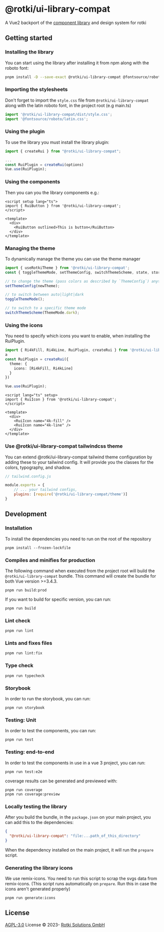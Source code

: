 # @rotki/ui-library-compat

A Vue2 backport of the [component library](https://github.com/rotki/ui-library) and design system for rotki

## Getting started

### Installing the library

You can start using the library after installing it from npm along with the roboto font: 

```bash
pnpm install -D --save-exact @rotki/ui-library-compat @fontsource/roboto
```

### Importing the stylesheets

Don't forget to import the `style.css` file from `@rotki/ui-library-compat` along with the latin roboto font,
in the project root (e.g main.ts)

```typescript
import '@rotki/ui-library-compat/dist/style.css';
import '@fontsource/roboto/latin.css';
```

### Using the plugin

To use the library you must install the library plugin:

```typescript
import { createRui } from "@rotki/ui-library-compat";

...
const RuiPlugin = createRui(options)
Vue.use(RuiPlugin);
```

### Using the components

Then you can you the library components e.g.:

```vue
<script setup lang="ts">
import { RuiButton } from '@rotki/ui-library-compat';
</script>

<template>
  <div>
    <RuiButton outlined>This is button</RuiButton>
  </div>
</template>
```

### Managing the theme

To dynamically manage the theme you can use the theme manager

```typescript
import { useRotkiTheme } from '@rotki/ui-library-compat';
const { toggleThemeMode, setThemeConfig, switchThemeScheme, state, store } = useRotkiTheme();

// to change the theme (pass colors as described by `ThemeConfig`) anytime:
setThemeConfig(newTheme);

// to switch between auto|light|dark
toggleThemeMode();

// to switch to a specific theme mode
switchThemeScheme(ThemeMode.dark);
```

### Using the icons

You need to specify which icons you want to enable, when installing the RuiPlugin.
```typescript
import { Ri4kFill, Ri4kLine, RuiPlugin, createRui } from '@rotki/ui-library-compat';
a
const RuiPlugin = createRui({
  theme: {
    icons: [Ri4kFill, Ri4kLine]
  }
})

Vue.use(RuiPlugin);
```

```vue
<script lang="ts" setup>
import { RuiIcon } from '@rotki/ui-library-compat';
</script>

<template>
  <div>
    <RuiIcon name="4k-fill" />
    <RuiIcon name="4k-line" />
  </div>
</template>
```

### Use @rotki/ui-library-compat tailwindcss theme
You can extend @rotki/ui-library-compat tailwind theme configuration by adding these to your tailwind config. It will provide you the classes for the colors, typography, and shadow.

```javascript
// tailwind.config.js

module.exports = {
    // ... your tailwind configs,
    plugins: [require('@rotki/ui-library-compat/theme')]
}
```

## Development

### Installation

To install the dependencies you need to run on the root of the repository

```
pnpm install --frozen-lockfile
```

### Compiles and minifies for production
The following command when executed from the project root will build the `@rotki/ui-library-compat` bundle.
This command will create the bundle for both Vue version >=3.4.3.
```
pnpm run build:prod
```

If you want to build for specific version, you can run:
```
pnpm run build
```

### Lint check
```
pnpm run lint
```

### Lints and fixes files
```
pnpm run lint:fix
```

### Type check
```
pnpm run typecheck
```

### Storybook
In order to run the storybook, you can run:

```
pnpm run storybook
```

### Testing: Unit
In order to test the components, you can run:

```
pnpm run test
```

### Testing: end-to-end
In order to test the components in use in a vue 3 project, you can run:

```
pnpm run test:e2e
```

coverage results can be generated and previewed with:

```
pnpm run coverage
pnpm run coverage:preview
```

### Locally testing the library
After you build the bundle, in the `package.json` on your main project, you can add this to the dependencies:

```json
{
  "@rotki/ui-library-compat": "file:...path_of_this_directory"
}
```

When the dependency installed on the main project, it will run the `prepare` script.

### Generating the library icons
We use remix-icons. You need to run this script to scrap the svgs data from remix-icons. (This script runs automatically on `prepare`. Run this in case the icons aren't generated properly)
```
pnpm run generate:icons
```

## License

[AGPL-3.0](./LICENSE) License &copy; 2023- [Rotki Solutions GmbH](https://github.com/rotki)

